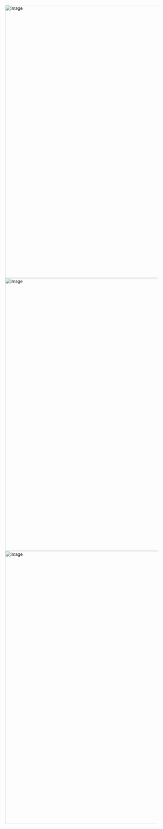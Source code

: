 <img width="1440" height="900" alt="image" src="https://github.com/user-attachments/assets/f278d9e6-9209-4423-bc5e-ca2c5292e76a" />
<img width="1440" height="900" alt="image" src="https://github.com/user-attachments/assets/3d0fd063-59b8-4fd2-b651-012f5b11ea0f" />
<img width="1440" height="900" alt="image" src="https://github.com/user-attachments/assets/825ac946-19c5-46a9-85e9-8c36d9870494" />
